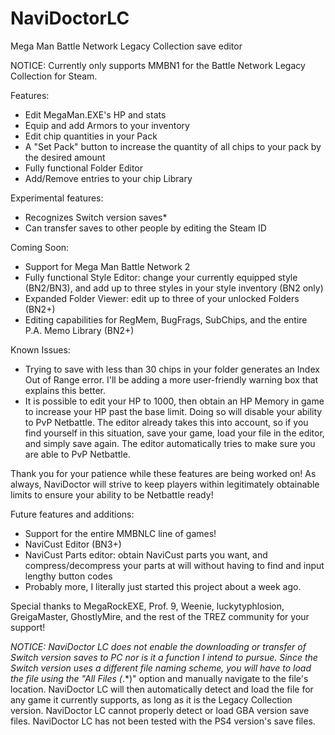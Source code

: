 # NaviDoctorLC
Mega Man Battle Network Legacy Collection save editor

NOTICE: Currently only supports MMBN1 for the Battle Network Legacy Collection for Steam.

Features:

- Edit MegaMan.EXE's HP and stats
- Equip and add Armors to your inventory
- Edit chip quantities in your Pack
- A "Set Pack" button to increase the quantity of all chips to your pack by the desired amount
- Fully functional Folder Editor
- Add/Remove entries to your chip Library

Experimental features:

- Recognizes Switch version saves*
- Can transfer saves to other people by editing the Steam ID

Coming Soon:
- Support for Mega Man Battle Network 2
- Fully functional Style Editor: change your currently equipped style (BN2/BN3), and add up to three styles in your style inventory (BN2 only)
- Expanded Folder Viewer: edit up to three of your unlocked Folders (BN2+)
- Editing capabilities for RegMem, BugFrags, SubChips, and the entire P.A. Memo Library (BN2+)

Known Issues:

- Trying to save with less than 30 chips in your folder generates an Index Out of Range error. I'll be adding a more user-friendly warning box that explains this better.
- It is possible to edit your HP to 1000, then obtain an HP Memory in game to increase your HP past the base limit. Doing so will disable your ability to PvP Netbattle. The editor already takes this into account, so if you find yourself in this situation, save your game, load your file in the editor, and simply save again. The editor automatically tries to make sure you are able to PvP Netbattle.

Thank you for your patience while these features are being worked on! As always, NaviDoctor will strive to keep players within legitimately obtainable limits to ensure your ability to be Netbattle ready!

Future features and additions:

- Support for the entire MMBNLC line of games!
- NaviCust Editor (BN3+)
- NaviCust Parts editor: obtain NaviCust parts you want, and compress/decompress your parts at will without having to find and input lengthy button codes
- Probably more, I literally just started this project about a week ago.

Special thanks to MegaRockEXE, Prof. 9, Weenie, luckytyphlosion, GreigaMaster, GhostlyMire, and the rest of the TREZ community for your support!

*NOTICE: NaviDoctor LC does not enable the downloading or transfer of Switch version saves to PC nor is it a function I intend to pursue. Since the Switch version uses a different file naming scheme, you will have to load the file using the "All Files (*.*)" option and manually navigate to the file's location. NaviDoctor LC will then automatically detect and load the file for any game it currently supports, as long as it is the Legacy Collection version. NaviDoctor LC cannot properly detect or load GBA version save files. NaviDoctor LC has not been tested with the PS4 version's save files.
